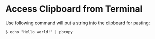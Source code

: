 # Access Clipboard from Terminal

Use following command will put a string into the clipboard for pasting:

```console
$ echo "Hello world!" | pbcopy
```

